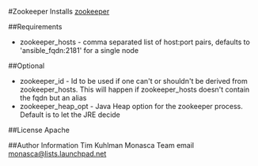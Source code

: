 #Zookeeper
Installs [zookeeper](http://zookeeper.apache.org/)

##Requirements
- zookeeper_hosts - comma separated list of host:port pairs, defaults to 'ansible_fqdn:2181' for a single node

##Optional
- zookeeper_id - Id to be used if one can't or shouldn't be derived from zookeeper_hosts. This will happen if zookeeper_hosts doesn't contain the fqdn but an alias
- zookeeper_heap_opt - Java Heap option for the zookeeper process. Default is to let the JRE decide

##License
Apache

##Author Information
Tim Kuhlman
Monasca Team email monasca@lists.launchpad.net
